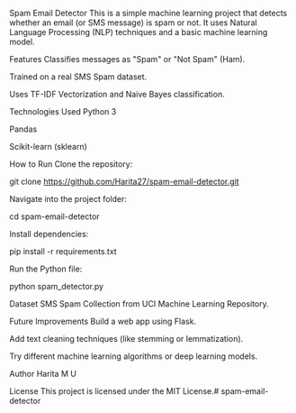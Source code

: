 Spam Email Detector
This is a simple machine learning project that detects whether an email (or SMS message) is spam or not.
It uses Natural Language Processing (NLP) techniques and a basic machine learning model.

Features
Classifies messages as "Spam" or "Not Spam" (Ham).

Trained on a real SMS Spam dataset.

Uses TF-IDF Vectorization and Naive Bayes classification.

Technologies Used
Python 3

Pandas

Scikit-learn (sklearn)

How to Run
Clone the repository:

git clone https://github.com/Harita27/spam-email-detector.git

Navigate into the project folder:

cd spam-email-detector

Install dependencies:

pip install -r requirements.txt

Run the Python file:

python spam_detector.py

Dataset
SMS Spam Collection from UCI Machine Learning Repository.

Future Improvements
Build a web app using Flask.

Add text cleaning techniques (like stemming or lemmatization).

Try different machine learning algorithms or deep learning models.

Author
Harita M U

License
This project is licensed under the MIT License.# spam-email-detector
